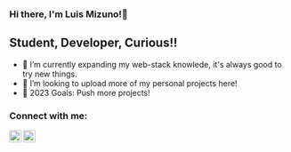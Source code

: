 ### Hi there, I'm Luis Mizuno!👋

## Student, Developer, Curious!!

- 🌱 I’m currently expanding my web-stack knowlede, it's always good to try new things.
- 👯 I’m looking to upload more of my personal projects here!
- 🥅 2023 Goals: Push more projects! 

### Connect with me:

[<img align="left" alt="Luis Mizuno | LinkedIn" width="22px" src="https://cdn.jsdelivr.net/npm/simple-icons@v3/icons/linkedin.svg" />][linkedin]
[<img align="left" alt="Luis Mizuno | Code Pen" width="22px" src="https://cdn.jsdelivr.net/npm/simple-icons@3.12.1/icons/codepen.svg" />][codepen]


</details>

[linkedin]: https://www.linkedin.com/in/luis-mizuno/
[codepen]: https://codepen.io/luis-henrique-mizuno
